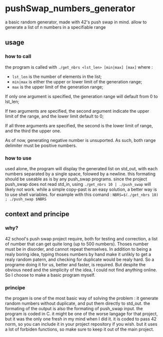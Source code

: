 # pushSwap_numbers_generator
a basic random generator, made with 42's push swap in mind. allow to generate a list of n numbers in a specifiable range

## usage

### how to call
the program is called with
`./get_nbrs <lst_len> [min|max] [max]`
where : 
- `lst_len` is the number of elements in the list;
- `min|max` is either the upper or lower limit of the generation range;
- `max` is the upper limit of the generation range;

If only one argument is specified, the generation range will default from 0 to lst_len;

If two arguments are specified, the second argument indicate the upper limit of the range, and the lower limit default to 0;

If all three arguments are specified, the second is the lower limit of range, and the third the upper one.

As of now, generating negative number is unsuported. As such, both range delimiter must be positive numbers.

### how to use
used alone, the program will display the generated list on std_out, with each numbers separated by a single space, folowed by a newline. this formating should be useable as is by any push_swap programs.
since the project push_swap does not read std_in, using `./get_nbrs 10 | ./push_swap` will likely not work. 
while a simple copy-past is an easy solution, a better way is to use shell variables. for example with this comand :
`NBRS=$(./get_nbrs 10) ; ./push_swap $NBRS`

## context and principe
### why?
42 school's push swap project require, both for testing and correction, a list of number that can get quite long (up to 500 numbers). Thoses number must be in disorder, and cannot repeat themselves.
In addition to being a realy boring idea, typing thoses numbers by hand make it unlikly to get a realy random patern, and checking for duplicate would be realy hard. So a programe doing it for us, better and faster, is required. 
But despite the obvious need and the simplicity of the idea, I could not find anything online. So I choose to make a basic program myself.

### principe
the progam is one of the most basic way of solving the problem : it generate random numbers without duplicate, and put them directly to std_out. the formating of the output is also the formating of push_swap input.
the program is coded in C. it might be one of the worse langage for that project, but it was the only one fresh in my mind when I did it.
it is coded to pass 42 norm, so you can include it in your project repository if you wish. but it uses a lot of forbiden functions, so make sure to keep it out of the main project.
